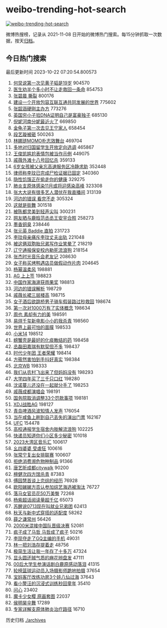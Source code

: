 # weibo-trending-hot-search

[![weibo-trending-hot-search](https://github.com/ameizi/weibo-trending-hot-search/actions/workflows/ci.yml/badge.svg)](https://github.com/ameizi/weibo-trending-hot-search/actions/workflows/ci.yml)

微博热搜榜，记录从 2021-11-08 日开始的微博热门搜索。每15分钟抓取一次数据，按天[归档](./archives)。

## 今日热门搜索

<!-- BEGIN --> 
最后更新时间 2023-10-22 07:20:54.800573 
1. [何炅说第一次见黄子韬是19岁](https://s.weibo.com/weibo?q=%23%E4%BD%95%E7%82%85%E8%AF%B4%E7%AC%AC%E4%B8%80%E6%AC%A1%E8%A7%81%E9%BB%84%E5%AD%90%E9%9F%AC%E6%98%AF19%E5%B2%81%23&t=31&band_rank=1&Refer=top) 904570
1. [医生劝半个多小时不让走救回一条命](https://s.weibo.com/weibo?q=%23%E5%8C%BB%E7%94%9F%E5%8A%9D%E5%8D%8A%E4%B8%AA%E5%A4%9A%E5%B0%8F%E6%97%B6%E4%B8%8D%E8%AE%A9%E8%B5%B0%E6%95%91%E5%9B%9E%E4%B8%80%E6%9D%A1%E5%91%BD%23&t=31&band_rank=7&Refer=top) 854753
1. [张碧晨 撕裂](https://s.weibo.com/weibo?q=%E5%BC%A0%E7%A2%A7%E6%99%A8%20%E6%92%95%E8%A3%82&t=31&band_rank=2&Refer=top) 800176
1. [建设一个开放包容互联互通共同发展的世界](https://s.weibo.com/weibo?q=%23%E5%BB%BA%E8%AE%BE%E4%B8%80%E4%B8%AA%E5%BC%80%E6%94%BE%E5%8C%85%E5%AE%B9%E4%BA%92%E8%81%94%E4%BA%92%E9%80%9A%E5%85%B1%E5%90%8C%E5%8F%91%E5%B1%95%E7%9A%84%E4%B8%96%E7%95%8C%23&t=31&band_rank=3&Refer=top) 775602
1. [张韶涵硬刚主办方](https://s.weibo.com/weibo?q=%23%E5%BC%A0%E9%9F%B6%E6%B6%B5%E7%A1%AC%E5%88%9A%E4%B8%BB%E5%8A%9E%E6%96%B9%23&t=31&band_rank=4&Refer=top) 773276
1. [英国穷小子验DNA证明自己是富豪独子](https://s.weibo.com/weibo?q=%23%E8%8B%B1%E5%9B%BD%E7%A9%B7%E5%B0%8F%E5%AD%90%E9%AA%8CDNA%E8%AF%81%E6%98%8E%E8%87%AA%E5%B7%B1%E6%98%AF%E5%AF%8C%E8%B1%AA%E7%8B%AC%E5%AD%90%23&t=31&band_rank=5&Refer=top) 685130
1. [倪妮河南分妮最近火了](https://s.weibo.com/weibo?q=%23%E5%80%AA%E5%A6%AE%E6%B2%B3%E5%8D%97%E5%88%86%E5%A6%AE%E6%9C%80%E8%BF%91%E7%81%AB%E4%BA%86%23&t=31&band_rank=6&Refer=top) 669850
1. [金龟子第一次去见王宁家人](https://s.weibo.com/weibo?q=%E9%87%91%E9%BE%9F%E5%AD%90%E7%AC%AC%E4%B8%80%E6%AC%A1%E5%8E%BB%E8%A7%81%E7%8E%8B%E5%AE%81%E5%AE%B6%E4%BA%BA&t=31&band_rank=31&Refer=top) 658454
1. [段艺璇被砸](https://s.weibo.com/weibo?q=%23%E6%AE%B5%E8%89%BA%E7%92%87%E8%A2%AB%E7%A0%B8%23&t=31&band_rank=8&Refer=top) 500263
1. [林娜琏MOMO朴志效舞台](https://s.weibo.com/weibo?q=%E6%9E%97%E5%A8%9C%E7%90%8FMOMO%E6%9C%B4%E5%BF%97%E6%95%88%E8%88%9E%E5%8F%B0&t=31&band_rank=9&Refer=top) 469704
1. [多地对归国留学生开放定向选调](https://s.weibo.com/weibo?q=%23%E5%A4%9A%E5%9C%B0%E5%AF%B9%E5%BD%92%E5%9B%BD%E7%95%99%E5%AD%A6%E7%94%9F%E5%BC%80%E6%94%BE%E5%AE%9A%E5%90%91%E9%80%89%E8%B0%83%23&t=31&band_rank=10&Refer=top) 465867
1. [王俊凯尴尬表情包被当作示例](https://s.weibo.com/weibo?q=%23%E7%8E%8B%E4%BF%8A%E5%87%AF%E5%B0%B4%E5%B0%AC%E8%A1%A8%E6%83%85%E5%8C%85%E8%A2%AB%E5%BD%93%E4%BD%9C%E7%A4%BA%E4%BE%8B%23&t=31&band_rank=11&Refer=top) 449075
1. [戚薇外滩十八号回忆杀](https://s.weibo.com/weibo?q=%23%E6%88%9A%E8%96%87%E5%A4%96%E6%BB%A9%E5%8D%81%E5%85%AB%E5%8F%B7%E5%9B%9E%E5%BF%86%E6%9D%80%23&t=31&band_rank=10&Refer=top) 359133
1. [6岁女孩被父亲忘高速服务区冷静求助](https://s.weibo.com/weibo?q=%236%E5%B2%81%E5%A5%B3%E5%AD%A9%E8%A2%AB%E7%88%B6%E4%BA%B2%E5%BF%98%E9%AB%98%E9%80%9F%E6%9C%8D%E5%8A%A1%E5%8C%BA%E5%86%B7%E9%9D%99%E6%B1%82%E5%8A%A9%23&t=31&band_rank=12&Refer=top) 352448
1. [律师称李玟已完成尸检证据已固定](https://s.weibo.com/weibo?q=%23%E5%BE%8B%E5%B8%88%E7%A7%B0%E6%9D%8E%E7%8E%9F%E5%B7%B2%E5%AE%8C%E6%88%90%E5%B0%B8%E6%A3%80%E8%AF%81%E6%8D%AE%E5%B7%B2%E5%9B%BA%E5%AE%9A%23&t=31&band_rank=13&Refer=top) 340360
1. [隐性饥饿正在偷走你的健康](https://s.weibo.com/weibo?q=%23%E9%9A%90%E6%80%A7%E9%A5%A5%E9%A5%BF%E6%AD%A3%E5%9C%A8%E5%81%B7%E8%B5%B0%E4%BD%A0%E7%9A%84%E5%81%A5%E5%BA%B7%23&t=31&band_rank=14&Refer=top) 329275
1. [肺炎支原体感染11月或将迎感染高峰](https://s.weibo.com/weibo?q=%23%E8%82%BA%E7%82%8E%E6%94%AF%E5%8E%9F%E4%BD%93%E6%84%9F%E6%9F%9311%E6%9C%88%E6%88%96%E5%B0%86%E8%BF%8E%E6%84%9F%E6%9F%93%E9%AB%98%E5%B3%B0%23&t=31&band_rank=15&Refer=top) 323308
1. [张大大说有很多艺人潜伏在我直播间](https://s.weibo.com/weibo?q=%23%E5%BC%A0%E5%A4%A7%E5%A4%A7%E8%AF%B4%E6%9C%89%E5%BE%88%E5%A4%9A%E8%89%BA%E4%BA%BA%E6%BD%9C%E4%BC%8F%E5%9C%A8%E6%88%91%E7%9B%B4%E6%92%AD%E9%97%B4%23&t=31&band_rank=16&Refer=top) 313139
1. [河边的错误 看完不走](https://s.weibo.com/weibo?q=%E6%B2%B3%E8%BE%B9%E7%9A%84%E9%94%99%E8%AF%AF%20%E7%9C%8B%E5%AE%8C%E4%B8%8D%E8%B5%B0&t=31&band_rank=17&Refer=top) 305324
1. [这就是街舞](https://s.weibo.com/weibo?q=%E8%BF%99%E5%B0%B1%E6%98%AF%E8%A1%97%E8%88%9E&t=31&band_rank=18&Refer=top) 301518
1. [被陈都灵美到轻声尖叫](https://s.weibo.com/weibo?q=%23%E8%A2%AB%E9%99%88%E9%83%BD%E7%81%B5%E7%BE%8E%E5%88%B0%E8%BD%BB%E5%A3%B0%E5%B0%96%E5%8F%AB%23&t=31&band_rank=19&Refer=top) 300231
1. [网友晒与鹿晗范丞丞王安宇合照](https://s.weibo.com/weibo?q=%23%E7%BD%91%E5%8F%8B%E6%99%92%E4%B8%8E%E9%B9%BF%E6%99%97%E8%8C%83%E4%B8%9E%E4%B8%9E%E7%8E%8B%E5%AE%89%E5%AE%87%E5%90%88%E7%85%A7%23&t=31&band_rank=21&Refer=top) 258273
1. [墨香铜臭](https://s.weibo.com/weibo?q=%E5%A2%A8%E9%A6%99%E9%93%9C%E8%87%AD&t=31&band_rank=20&Refer=top) 238446
1. [张元英 Baddie 直拍](https://s.weibo.com/weibo?q=%E5%BC%A0%E5%85%83%E8%8B%B1%20Baddie%20%E7%9B%B4%E6%8B%8D&t=31&band_rank=26&Refer=top) 231723
1. [李玟母亲痛斥李玟丈夫出轨](https://s.weibo.com/weibo?q=%23%E6%9D%8E%E7%8E%9F%E6%AF%8D%E4%BA%B2%E7%97%9B%E6%96%A5%E6%9D%8E%E7%8E%9F%E4%B8%88%E5%A4%AB%E5%87%BA%E8%BD%A8%23&t=31&band_rank=22&Refer=top) 221048
1. [被这俩双胞胎兄弟写作业笑晕了](https://s.weibo.com/weibo?q=%E8%A2%AB%E8%BF%99%E4%BF%A9%E5%8F%8C%E8%83%9E%E8%83%8E%E5%85%84%E5%BC%9F%E5%86%99%E4%BD%9C%E4%B8%9A%E7%AC%91%E6%99%95%E4%BA%86&t=31&band_rank=32&Refer=top) 218219
1. [辽宁通报保安校内勒死流浪狗](https://s.weibo.com/weibo?q=%23%E8%BE%BD%E5%AE%81%E9%80%9A%E6%8A%A5%E4%BF%9D%E5%AE%89%E6%A0%A1%E5%86%85%E5%8B%92%E6%AD%BB%E6%B5%81%E6%B5%AA%E7%8B%97%23&t=31&band_rank=23&Refer=top) 218154
1. [张杰时光音乐会老友记](https://s.weibo.com/weibo?q=%23%E5%BC%A0%E6%9D%B0%E6%97%B6%E5%85%89%E9%9F%B3%E4%B9%90%E4%BC%9A%E8%80%81%E5%8F%8B%E8%AE%B0%23&t=31&band_rank=26&Refer=top) 208630
1. [女子称买烤鸭遇店员做假动作片肉](https://s.weibo.com/weibo?q=%23%E5%A5%B3%E5%AD%90%E7%A7%B0%E4%B9%B0%E7%83%A4%E9%B8%AD%E9%81%87%E5%BA%97%E5%91%98%E5%81%9A%E5%81%87%E5%8A%A8%E4%BD%9C%E7%89%87%E8%82%89%23&t=31&band_rank=24&Refer=top) 204645
1. [杨幂温柔风](https://s.weibo.com/weibo?q=%23%E6%9D%A8%E5%B9%82%E6%B8%A9%E6%9F%94%E9%A3%8E%23&t=31&band_rank=27&Refer=top) 198881
1. [AG 上上签](https://s.weibo.com/weibo?q=AG%20%E4%B8%8A%E4%B8%8A%E7%AD%BE&t=31&band_rank=29&Refer=top) 198823
1. [中国作家海漄获雨果奖](https://s.weibo.com/weibo?q=%23%E4%B8%AD%E5%9B%BD%E4%BD%9C%E5%AE%B6%E6%B5%B7%E6%BC%84%E8%8E%B7%E9%9B%A8%E6%9E%9C%E5%A5%96%23&t=31&band_rank=25&Refer=top) 198813
1. [河边的错误解析](https://s.weibo.com/weibo?q=%E6%B2%B3%E8%BE%B9%E7%9A%84%E9%94%99%E8%AF%AF%E8%A7%A3%E6%9E%90&t=31&band_rank=28&Refer=top) 198729
1. [戚薇长裙三层楼高](https://s.weibo.com/weibo?q=%23%E6%88%9A%E8%96%87%E9%95%BF%E8%A3%99%E4%B8%89%E5%B1%82%E6%A5%BC%E9%AB%98%23&t=31&band_rank=33&Refer=top) 198715
1. [女子酒后欲跳桥男子骑车假装路过秒救回](https://s.weibo.com/weibo?q=%23%E5%A5%B3%E5%AD%90%E9%85%92%E5%90%8E%E6%AC%B2%E8%B7%B3%E6%A1%A5%E7%94%B7%E5%AD%90%E9%AA%91%E8%BD%A6%E5%81%87%E8%A3%85%E8%B7%AF%E8%BF%87%E7%A7%92%E6%95%91%E5%9B%9E%23&t=31&band_rank=30&Refer=top) 198674
1. [第一次对1000万有了实体概念](https://s.weibo.com/weibo?q=%23%E7%AC%AC%E4%B8%80%E6%AC%A1%E5%AF%B91000%E4%B8%87%E6%9C%89%E4%BA%86%E5%AE%9E%E4%BD%93%E6%A6%82%E5%BF%B5%23&t=31&band_rank=34&Refer=top) 198634
1. [周也 素却有力的美](https://s.weibo.com/weibo?q=%E5%91%A8%E4%B9%9F%20%E7%B4%A0%E5%8D%B4%E6%9C%89%E5%8A%9B%E7%9A%84%E7%BE%8E&t=31&band_rank=36&Refer=top) 198591
1. [易烊千玺新电影小小的我杀青](https://s.weibo.com/weibo?q=%23%E6%98%93%E7%83%8A%E5%8D%83%E7%8E%BA%E6%96%B0%E7%94%B5%E5%BD%B1%E5%B0%8F%E5%B0%8F%E7%9A%84%E6%88%91%E6%9D%80%E9%9D%92%23&t=31&band_rank=35&Refer=top) 198560
1. [世界上最可怕的面膜](https://s.weibo.com/weibo?q=%E4%B8%96%E7%95%8C%E4%B8%8A%E6%9C%80%E5%8F%AF%E6%80%95%E7%9A%84%E9%9D%A2%E8%86%9C&t=31&band_rank=38&Refer=top) 198533
1. [小米14](https://s.weibo.com/weibo?q=%E5%B0%8F%E7%B1%B314&t=31&band_rank=42&Refer=top) 198512
1. [螃蟹壳是最好的化痰散结的药](https://s.weibo.com/weibo?q=%E8%9E%83%E8%9F%B9%E5%A3%B3%E6%98%AF%E6%9C%80%E5%A5%BD%E7%9A%84%E5%8C%96%E7%97%B0%E6%95%A3%E7%BB%93%E7%9A%84%E8%8D%AF&t=31&band_rank=39&Refer=top) 198458
1. [丞磊田嘉瑞有默契但不多](https://s.weibo.com/weibo?q=%23%E4%B8%9E%E7%A3%8A%E7%94%B0%E5%98%89%E7%91%9E%E6%9C%89%E9%BB%98%E5%A5%91%E4%BD%86%E4%B8%8D%E5%A4%9A%23&t=31&band_rank=37&Refer=top) 198437
1. [时代少年团 王者荣耀](https://s.weibo.com/weibo?q=%E6%97%B6%E4%BB%A3%E5%B0%91%E5%B9%B4%E5%9B%A2%20%E7%8E%8B%E8%80%85%E8%8D%A3%E8%80%80&t=31&band_rank=41&Refer=top) 198414
1. [方筱然害怕到手抖好真实](https://s.weibo.com/weibo?q=%23%E6%96%B9%E7%AD%B1%E7%84%B6%E5%AE%B3%E6%80%95%E5%88%B0%E6%89%8B%E6%8A%96%E5%A5%BD%E7%9C%9F%E5%AE%9E%23&t=31&band_rank=44&Refer=top) 198384
1. [北京WB](https://s.weibo.com/weibo?q=%E5%8C%97%E4%BA%ACWB&t=31&band_rank=44&Refer=top) 198333
1. [我们从农村飞出来了但妈妈没有](https://s.weibo.com/weibo?q=%E6%88%91%E4%BB%AC%E4%BB%8E%E5%86%9C%E6%9D%91%E9%A3%9E%E5%87%BA%E6%9D%A5%E4%BA%86%E4%BD%86%E5%A6%88%E5%A6%88%E6%B2%A1%E6%9C%89&t=31&band_rank=40&Refer=top) 198293
1. [大学四年买了三千只口红](https://s.weibo.com/weibo?q=%23%E5%A4%A7%E5%AD%A6%E5%9B%9B%E5%B9%B4%E4%B9%B0%E4%BA%86%E4%B8%89%E5%8D%83%E5%8F%AA%E5%8F%A3%E7%BA%A2%23&t=31&band_rank=46&Refer=top) 198280
1. [沈诺蔓儿还没在一起就分手了](https://s.weibo.com/weibo?q=%23%E6%B2%88%E8%AF%BA%E8%94%93%E5%84%BF%E8%BF%98%E6%B2%A1%E5%9C%A8%E4%B8%80%E8%B5%B7%E5%B0%B1%E5%88%86%E6%89%8B%E4%BA%86%23&t=31&band_rank=45&Refer=top) 198253
1. [戚薇成都演唱会](https://s.weibo.com/weibo?q=%E6%88%9A%E8%96%87%E6%88%90%E9%83%BD%E6%BC%94%E5%94%B1%E4%BC%9A&t=31&band_rank=48&Refer=top) 198191
1. [国务院取消调整33个罚款事项](https://s.weibo.com/weibo?q=%23%E5%9B%BD%E5%8A%A1%E9%99%A2%E5%8F%96%E6%B6%88%E8%B0%83%E6%95%B433%E4%B8%AA%E7%BD%9A%E6%AC%BE%E4%BA%8B%E9%A1%B9%23&t=31&band_rank=43&Refer=top) 198181
1. [XDJ战胜AG](https://s.weibo.com/weibo?q=%23XDJ%E6%88%98%E8%83%9CAG%23&t=31&band_rank=49&Refer=top) 198127
1. [青岛啤酒风波知情人发声](https://s.weibo.com/weibo?q=%23%E9%9D%92%E5%B2%9B%E5%95%A4%E9%85%92%E9%A3%8E%E6%B3%A2%E7%9F%A5%E6%83%85%E4%BA%BA%E5%8F%91%E5%A3%B0%23&t=31&band_rank=46&Refer=top) 176054
1. [当在咸鱼上刷到自己丢失的演出门票](https://s.weibo.com/weibo?q=%23%E5%BD%93%E5%9C%A8%E5%92%B8%E9%B1%BC%E4%B8%8A%E5%88%B7%E5%88%B0%E8%87%AA%E5%B7%B1%E4%B8%A2%E5%A4%B1%E7%9A%84%E6%BC%94%E5%87%BA%E9%97%A8%E7%A5%A8%23&t=31&band_rank=47&Refer=top) 162167
1. [UFC](https://s.weibo.com/weibo?q=UFC&t=31&band_rank=40&Refer=top) 154478
1. [高校通报学生宿舍内肢解流浪狗](https://s.weibo.com/weibo?q=%E9%AB%98%E6%A0%A1%E9%80%9A%E6%8A%A5%E5%AD%A6%E7%94%9F%E5%AE%BF%E8%88%8D%E5%86%85%E8%82%A2%E8%A7%A3%E6%B5%81%E6%B5%AA%E7%8B%97&t=31&band_rank=49&Refer=top) 102225
1. [快递员知道你们小区多少秘密](https://s.weibo.com/weibo?q=%E5%BF%AB%E9%80%92%E5%91%98%E7%9F%A5%E9%81%93%E4%BD%A0%E4%BB%AC%E5%B0%8F%E5%8C%BA%E5%A4%9A%E5%B0%91%E7%A7%98%E5%AF%86&t=31&band_rank=49&Refer=top) 101018
1. [2023大湾区音乐汇](https://s.weibo.com/weibo?q=%232023%E5%A4%A7%E6%B9%BE%E5%8C%BA%E9%9F%B3%E4%B9%90%E6%B1%87%23&t=31&band_rank=47&Refer=top) 100617
1. [幺四婆婆 受虐狂](https://s.weibo.com/weibo?q=%E5%B9%BA%E5%9B%9B%E5%A9%86%E5%A9%86%20%E5%8F%97%E8%99%90%E7%8B%82&t=31&band_rank=48&Refer=top) 100616
1. [张常宁复出女排联赛](https://s.weibo.com/weibo?q=%23%E5%BC%A0%E5%B8%B8%E5%AE%81%E5%A4%8D%E5%87%BA%E5%A5%B3%E6%8E%92%E8%81%94%E8%B5%9B%23&t=31&band_rank=50&Refer=top) 100607
1. [拒绝消费濒危物种制品](https://s.weibo.com/weibo?q=%23%E6%8B%92%E7%BB%9D%E6%B6%88%E8%B4%B9%E6%BF%92%E5%8D%B1%E7%89%A9%E7%A7%8D%E5%88%B6%E5%93%81%23&t=31&band_rank=29&Refer=top) 91366
1. [唐艺昕成都citywalk](https://s.weibo.com/weibo?q=%23%E5%94%90%E8%89%BA%E6%98%95%E6%88%90%E9%83%BDcitywalk%23&t=31&band_rank=43&Refer=top) 90200
1. [檀健次四方馆杀青](https://s.weibo.com/weibo?q=%23%E6%AA%80%E5%81%A5%E6%AC%A1%E5%9B%9B%E6%96%B9%E9%A6%86%E6%9D%80%E9%9D%92%23&t=31&band_rank=33&Refer=top) 87383
1. [傅园慧首谈上恋综的经历](https://s.weibo.com/weibo?q=%23%E5%82%85%E5%9B%AD%E6%85%A7%E9%A6%96%E8%B0%88%E4%B8%8A%E6%81%8B%E7%BB%BC%E7%9A%84%E7%BB%8F%E5%8E%86%23&t=31&band_rank=47&Refer=top) 76928
1. [欧阳娣娣方否认参加综艺海选被淘汰](https://s.weibo.com/weibo?q=%23%E6%AC%A7%E9%98%B3%E5%A8%A3%E5%A8%A3%E6%96%B9%E5%90%A6%E8%AE%A4%E5%8F%82%E5%8A%A0%E7%BB%BC%E8%89%BA%E6%B5%B7%E9%80%89%E8%A2%AB%E6%B7%98%E6%B1%B0%23&t=31&band_rank=46&Refer=top) 76727
1. [落马女官员花50万美臀](https://s.weibo.com/weibo?q=%23%E8%90%BD%E9%A9%AC%E5%A5%B3%E5%AE%98%E5%91%98%E8%8A%B150%E4%B8%87%E7%BE%8E%E8%87%80%23&t=31&band_rank=22&Refer=top) 72268
1. [杨紫超话阅读量超千亿](https://s.weibo.com/weibo?q=%23%E6%9D%A8%E7%B4%AB%E8%B6%85%E8%AF%9D%E9%98%85%E8%AF%BB%E9%87%8F%E8%B6%85%E5%8D%83%E4%BA%BF%23&t=31&band_rank=38&Refer=top) 65073
1. [苏醒说0713现在叫就业兄弟团](https://s.weibo.com/weibo?q=%23%E8%8B%8F%E9%86%92%E8%AF%B40713%E7%8E%B0%E5%9C%A8%E5%8F%AB%E5%B0%B1%E4%B8%9A%E5%85%84%E5%BC%9F%E5%9B%A2%23&t=31&band_rank=28&Refer=top) 62413
1. [秋天与新中式穿搭的适配度](https://s.weibo.com/weibo?q=%E7%A7%8B%E5%A4%A9%E4%B8%8E%E6%96%B0%E4%B8%AD%E5%BC%8F%E7%A9%BF%E6%90%AD%E7%9A%84%E9%80%82%E9%85%8D%E5%BA%A6&t=31&band_rank=37&Refer=top) 58262
1. [薛之谦常州](https://s.weibo.com/weibo?q=%23%E8%96%9B%E4%B9%8B%E8%B0%A6%E5%B8%B8%E5%B7%9E%23&t=31&band_rank=47&Refer=top) 56426
1. [2000米混接中国队晋级决赛](https://s.weibo.com/weibo?q=%232000%E7%B1%B3%E6%B7%B7%E6%8E%A5%E4%B8%AD%E5%9B%BD%E9%98%9F%E6%99%8B%E7%BA%A7%E5%86%B3%E8%B5%9B%23&t=31&band_rank=34&Refer=top) 52081
1. [疯子成了马哲 马哲成了疯子](https://s.weibo.com/weibo?q=%E7%96%AF%E5%AD%90%E6%88%90%E4%BA%86%E9%A9%AC%E5%93%B2%20%E9%A9%AC%E5%93%B2%E6%88%90%E4%BA%86%E7%96%AF%E5%AD%90&t=31&band_rank=35&Refer=top) 50216
1. [李现夺走了GQ主编的手机](https://s.weibo.com/weibo?q=%23%E6%9D%8E%E7%8E%B0%E5%A4%BA%E8%B5%B0%E4%BA%86GQ%E4%B8%BB%E7%BC%96%E7%9A%84%E6%89%8B%E6%9C%BA%23&t=31&band_rank=36&Refer=top) 49031
1. [林一把刘浩存提着走](https://s.weibo.com/weibo?q=%23%E6%9E%97%E4%B8%80%E6%8A%8A%E5%88%98%E6%B5%A9%E5%AD%98%E6%8F%90%E7%9D%80%E8%B5%B0%23&t=31&band_rank=41&Refer=top) 48756
1. [极简生活让我一年存了十多万](https://s.weibo.com/weibo?q=%23%E6%9E%81%E7%AE%80%E7%94%9F%E6%B4%BB%E8%AE%A9%E6%88%91%E4%B8%80%E5%B9%B4%E5%AD%98%E4%BA%86%E5%8D%81%E5%A4%9A%E4%B8%87%23&t=31&band_rank=38&Refer=top) 47324
1. [显头圆还贼气质的麻花辫盘发](https://s.weibo.com/weibo?q=%E6%98%BE%E5%A4%B4%E5%9C%86%E8%BF%98%E8%B4%BC%E6%B0%94%E8%B4%A8%E7%9A%84%E9%BA%BB%E8%8A%B1%E8%BE%AB%E7%9B%98%E5%8F%91&t=31&band_rank=39&Refer=top) 47111
1. [00后大学生参演话剧白鹿原感动落泪](https://s.weibo.com/weibo?q=%2300%E5%90%8E%E5%A4%A7%E5%AD%A6%E7%94%9F%E5%8F%82%E6%BC%94%E8%AF%9D%E5%89%A7%E7%99%BD%E9%B9%BF%E5%8E%9F%E6%84%9F%E5%8A%A8%E8%90%BD%E6%B3%AA%23&t=31&band_rank=35&Refer=top) 41315
1. [轮椅篮球运动员入场摄影师跪地拍摄](https://s.weibo.com/weibo?q=%23%E8%BD%AE%E6%A4%85%E7%AF%AE%E7%90%83%E8%BF%90%E5%8A%A8%E5%91%98%E5%85%A5%E5%9C%BA%E6%91%84%E5%BD%B1%E5%B8%88%E8%B7%AA%E5%9C%B0%E6%8B%8D%E6%91%84%23&t=31&band_rank=49&Refer=top) 37654
1. [宝妈客厅改练功房3个娃八仙过海](https://s.weibo.com/weibo?q=%23%E5%AE%9D%E5%A6%88%E5%AE%A2%E5%8E%85%E6%94%B9%E7%BB%83%E5%8A%9F%E6%88%BF3%E4%B8%AA%E5%A8%83%E5%85%AB%E4%BB%99%E8%BF%87%E6%B5%B7%23&t=31&band_rank=40&Refer=top) 37643
1. [看小警汪的沉浸式训练秒回童年](https://s.weibo.com/weibo?q=%23%E7%9C%8B%E5%B0%8F%E8%AD%A6%E6%B1%AA%E7%9A%84%E6%B2%89%E6%B5%B8%E5%BC%8F%E8%AE%AD%E7%BB%83%E7%A7%92%E5%9B%9E%E7%AB%A5%E5%B9%B4%23&t=31&band_rank=41&Refer=top) 35410
1. [问心](https://s.weibo.com/weibo?q=%E9%97%AE%E5%BF%83&t=31&band_rank=42&Refer=top) 23402
1. [魔卡少女樱 原画套图](https://s.weibo.com/weibo?q=%E9%AD%94%E5%8D%A1%E5%B0%91%E5%A5%B3%E6%A8%B1%20%E5%8E%9F%E7%94%BB%E5%A5%97%E5%9B%BE&t=31&band_rank=47&Refer=top) 22037
1. [侯明昊伞舞](https://s.weibo.com/weibo?q=%23%E4%BE%AF%E6%98%8E%E6%98%8A%E4%BC%9E%E8%88%9E%23&t=31&band_rank=30&Refer=top) 17289
1. [专家详解支原体肺炎治疗路径](https://s.weibo.com/weibo?q=%23%E4%B8%93%E5%AE%B6%E8%AF%A6%E8%A7%A3%E6%94%AF%E5%8E%9F%E4%BD%93%E8%82%BA%E7%82%8E%E6%B2%BB%E7%96%97%E8%B7%AF%E5%BE%84%23&t=31&band_rank=50&Refer=top) 16710
<!-- END -->

历史归档 [./archives](./archives)

